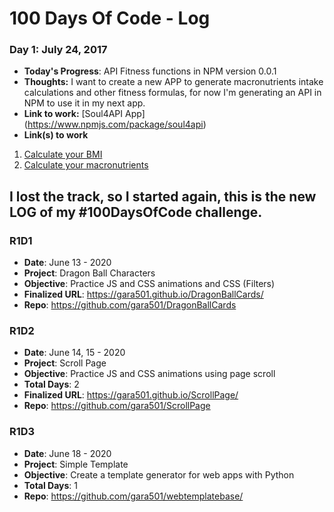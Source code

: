 # 100 Days Of Code - Log

### Day 1: July 24, 2017
- **Today's Progress**: API Fitness functions in NPM version 0.0.1
- **Thoughts:** I want to create a new APP to generate macronutrients intake calculations and other fitness formulas, for now I'm generating an API in NPM to use it in my next app.
- **Link to work:** [Soul4API App]  (https://www.npmjs.com/package/soul4api)
- **Link(s) to work**
1. [Calculate your BMI]()
2. [Calculate your macronutrients]()

## I lost the track, so I started again, this is the new LOG of my #100DaysOfCode challenge.

### R1D1 
- **Date**: June 13 - 2020
- **Project**: Dragon Ball Characters
- **Objective**: Practice JS and CSS animations and CSS (Filters)
- **Finalized URL**: https://gara501.github.io/DragonBallCards/
- **Repo**: https://github.com/gara501/DragonBallCards

### R1D2
- **Date**: June 14, 15 - 2020
- **Project**: Scroll Page
- **Objective**: Practice JS and CSS animations using page scroll
- **Total Days**: 2
- **Finalized URL**: https://gara501.github.io/ScrollPage/
- **Repo**: https://github.com/gara501/ScrollPage

### R1D3
- **Date**: June 18 - 2020
- **Project**: Simple Template
- **Objective**: Create a template generator for web apps with Python
- **Total Days**: 1
- **Repo**: https://github.com/gara501/webtemplatebase/
